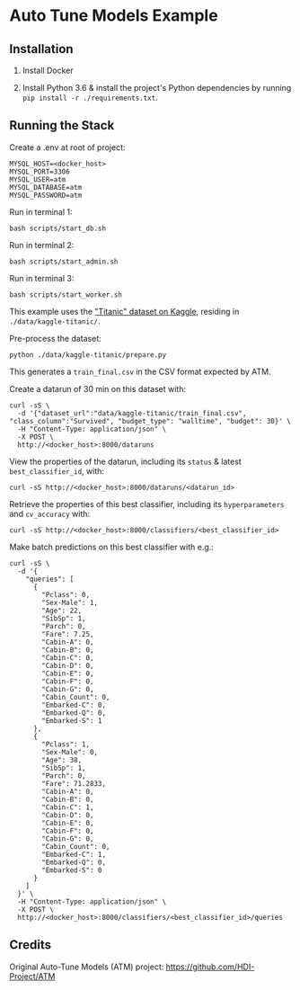 # Auto Tune Models Example

## Installation

1. Install Docker

2. Install Python 3.6 & install the project's Python dependencies by running `pip install -r ./requirements.txt`.

## Running the Stack

Create a .env at root of project:
```
MYSQL_HOST=<docker_host>
MYSQL_PORT=3306
MYSQL_USER=atm
MYSQL_DATABASE=atm
MYSQL_PASSWORD=atm
```

Run in terminal 1:

```shell
bash scripts/start_db.sh
```

Run in terminal 2:

```shell
bash scripts/start_admin.sh
```

Run in terminal 3:

```shell
bash scripts/start_worker.sh
```

This example uses the ["Titanic" dataset on Kaggle](https://www.kaggle.com/c/titanic/), residing in `./data/kaggle-titanic/`.

Pre-process the dataset:

```shell
python ./data/kaggle-titanic/prepare.py
```

This generates a `train_final.csv` in the CSV format expected by ATM.

Create a datarun of 30 min on this dataset with:

```shell
curl -sS \
  -d '{"dataset_url":"data/kaggle-titanic/train_final.csv", "class_column":"Survived", "budget_type": "walltime", "budget": 30}' \
  -H "Content-Type: application/json" \
  -X POST \
  http://<docker_host>:8000/dataruns
```

View the properties of the datarun, including its `status` & latest `best_classifier_id`, with:

```shell
curl -sS http://<docker_host>:8000/dataruns/<datarun_id>
```

Retrieve the properties of this best classifier, including its `hyperparameters` and `cv_accuracy` with:

```shell
curl -sS http://<docker_host>:8000/classifiers/<best_classifier_id>
```

Make batch predictions on this best classifier with e.g.:

```shell
curl -sS \
  -d '{
    "queries": [
      {
        "Pclass": 0,
        "Sex-Male": 1,
        "Age": 22,
        "SibSp": 1,
        "Parch": 0,
        "Fare": 7.25,
        "Cabin-A": 0,
        "Cabin-B": 0,
        "Cabin-C": 0,
        "Cabin-D": 0,
        "Cabin-E": 0,
        "Cabin-F": 0,
        "Cabin-G": 0,
        "Cabin_Count": 0,
        "Embarked-C": 0,
        "Embarked-Q": 0,
        "Embarked-S": 1
      },
      {
        "Pclass": 1,
        "Sex-Male": 0,
        "Age": 38,
        "SibSp": 1,
        "Parch": 0,
        "Fare": 71.2833,
        "Cabin-A": 0,
        "Cabin-B": 0,
        "Cabin-C": 1,
        "Cabin-D": 0,
        "Cabin-E": 0,
        "Cabin-F": 0,
        "Cabin-G": 0,
        "Cabin_Count": 0,
        "Embarked-C": 1,
        "Embarked-Q": 0,
        "Embarked-S": 0
      }
    ]
  }' \
  -H "Content-Type: application/json" \
  -X POST \
  http://<docker_host>:8000/classifiers/<best_classifier_id>/queries
```

## Credits

Original Auto-Tune Models (ATM) project: https://github.com/HDI-Project/ATM
